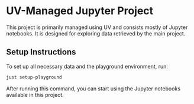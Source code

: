 # UV-Managed Jupyter Project

This project is primarily managed using UV and consists mostly of Jupyter notebooks. It is designed for exploring data retrieved by the main project.

## Setup Instructions

To set up all necessary data and the playground environment, run:

```sh
just setup-playground
```

After running this command, you can start using the Jupyter notebooks available in this project.
